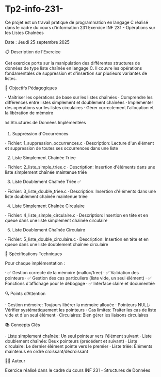 # Tp2-info-231-
Ce projet est un travail pratique de programmation en langage C réalisé dans le cadre du cours d'information 231
Exercice INF 231 - Opérations sur les Listes Chaînées

Date : Jeudi 25 septembre 2025

📋 Description de l'Exercice

Cet exercice porte sur la manipulation des différentes structures de données de type liste chaînée en langage C. Il couvre les opérations fondamentales de suppression et d'insertion sur plusieurs variantes de listes.

🎯 Objectifs Pédagogiques

· Maîtriser les opérations de base sur les listes chaînées
· Comprendre les différences entre listes simplement et doublement chaînées
· Implémenter des opérations sur les listes circulaires
· Gérer correctement l'allocation et la libération de mémoire

📊 Structures de Données Implémentées

1. Suppression d'Occurrences

· Fichier: 1_suppression_occurrences.c
· Description: Lecture d'un élément et suppression de toutes ses occurrences dans une liste

2. Liste Simplement Chaînée Triée

· Fichier: 2_liste_simple_triee.c
· Description: Insertion d'éléments dans une liste simplement chaînée maintenue triée

3. Liste Doublement Chaînée Triée ✅

· Fichier: 3_liste_double_triee.c
· Description: Insertion d'éléments dans une liste doublement chaînée maintenue triée

4. Liste Simplement Chaînée Circulaire

· Fichier: 4_liste_simple_circulaire.c
· Description: Insertion en tête et en queue dans une liste simplement chaînée circulaire

5. Liste Doublement Chaînée Circulaire

· Fichier: 5_liste_double_circulaire.c
· Description: Insertion en tête et en queue dans une liste doublement chaînée circulaire


📝 Spécifications Techniques

Pour chaque implémentation :

· ✅ Gestion correcte de la mémoire (malloc/free)
· ✅ Validation des pointeurs
· ✅ Gestion des cas particuliers (liste vide, un seul élément)
· ✅ Fonctions d'affichage pour le débogage
· ✅ Interface claire et documentée

🔍 Points d'Attention

· Gestion mémoire: Toujours libérer la mémoire allouée
· Pointeurs NULL: Vérifier systématiquement les pointeurs
· Cas limites: Traiter les cas de liste vide et d'un seul élément
· Circulaires: Bien gérer les liaisons circulaires

📚 Concepts Clés

· Liste simplement chaînée: Un seul pointeur vers l'élément suivant
· Liste doublement chaînée: Deux pointeurs (précédent et suivant)
· Liste circulaire: Le dernier élément pointe vers le premier
· Liste triée: Éléments maintenus en ordre croissant/décroissant

👨‍💻 Auteur

Exercice réalisé dans le cadre du cours INF 231 - Structures de Données
